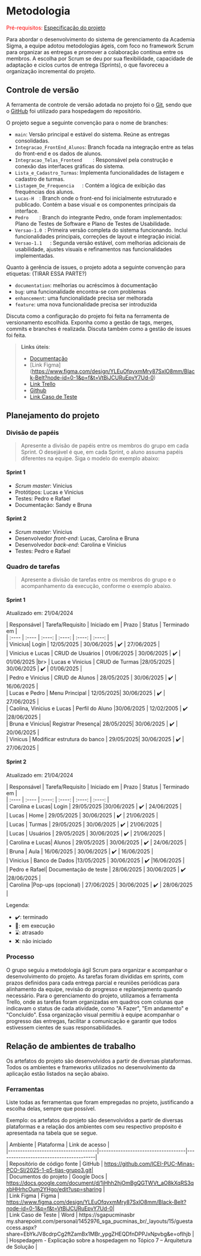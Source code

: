 # Metodologia <br>

<span style="color:red">Pré-requisitos: <a href="02-Especificacao.md"> Especificação do projeto</a></span>

Para abordar o desenvolvimento do sistema de gerenciamento da Academia Sigma, a equipe adotou metodologias ágeis, com foco no framework Scrum para organizar as entregas e promover a colaboração contínua entre os membros. A escolha por Scrum se deu por sua flexibilidade, capacidade de adaptação e ciclos curtos de entrega (Sprints), o que favoreceu a organização incremental do projeto.<br>


## Controle de versão <br>

A ferramenta de controle de versão adotada no projeto foi o [Git](https://git-scm.com/), sendo que o [GitHub](https://github.com) foi utilizado para hospedagem do repositório. <br>

O projeto segue a seguinte convenção para o nome de branches: <br>

- `main`: Versão principal e estável do sistema. Reúne as entregas consolidadas. <br>
- `Integracao_FrontEnd_Alunos`: Branch focada na integração entre as telas do front-end e os dados de alunos. <br>
- `Integracao_Telas_Frontend	`: Responsável pela construção e conexão das interfaces gráficas do sistema. <br>
- `Lista_e_Cadastro_Turmas`: Implementa funcionalidades de listagem e cadastro de turmas. <br>
- `Listagem_De_Frequencia	`: Contém a lógica de exibição das frequências dos alunos. <br>
- `Lucas-H	`: Branch onde o front-end foi inicialmente estruturado e publicado. Contém a base visual e os componentes principais da interface. <br>
- `Pedro	`: Branch do integrante Pedro, onde foram implementados: Plano de Testes de Software e Plano de Testes de Usabilidade. <br>
- `Versao-1.0 `: Primeira versão completa do sistema funcionando. Inclui funcionalidades principais, correções de layout e integração inicial. <br>
- `Versao-1.1	`: Segunda versão estável, com melhorias adicionais de usabilidade, ajustes visuais e refinamentos nas funcionalidades implementadas. <br>

  
Quanto à gerência de issues, o projeto adota a seguinte convenção para etiquetas: (TIRAR ESSA PARTE?)

- `documentation`: melhorias ou acréscimos à documentação
- `bug`: uma funcionalidade encontra-se com problemas
- `enhancement`: uma funcionalidade precisa ser melhorada
- `feature`: uma nova funcionalidade precisa ser introduzida

Discuta como a configuração do projeto foi feita na ferramenta de versionamento escolhida. Exponha como a gestão de tags, merges, commits e branches é realizada. Discuta também como a gestão de issues foi feita.

> **Links úteis**:
> - [Documentação](https://docs.google.com/document/d/1iHhh2hjOmBgQGTWVt_aO8kXqRS3qxbHHrhcOum2YHgo/edit?usp=sharing) <br>
> - [Link Figma] (https://www.figma.com/design/YLEuOfqvxmMry87SxlO8mm/Black-Belt?node-id=0-1&p=f&t=VtBiJCURuEpvY7Ud-0) <br>
> - [Link Trello](https://trello.com/invite/b/6814ae14f3805d476e3b9e53/ATTI436aa969575c9c0f8c9370f0fef8ed8876D1B3AD/black-belt) <br>
> - [Github](https://github.com/ICEI-PUC-Minas-PCO-SI/2025-1-p5-tias-grupo3.git)<br>
> - [Link Caso de Teste](https://sgapucminasbr-my.sharepoint.com/personal/1452976_sga_pucminas_br/_layouts/15/guestaccess.aspx?share=EbYkJV8cdrpCg2ftZamBx1MBr_ypgZHEQDfnDPPJxNpvbg&e=ofIhjb )<br>

## Planejamento do projeto

###  Divisão de papéis

> Apresente a divisão de papéis entre os membros do grupo em cada Sprint. O desejável é que, em cada Sprint, o aluno assuma papéis diferentes na equipe. Siga o modelo do exemplo abaixo:

#### Sprint 1
- _Scrum master_: Vinicius
- Protótipos: Lucas e Vinicius
- Testes: Pedro e Rafael
- Documentação: Sandy e Bruna

#### Sprint 2
- _Scrum master_: Vinicius
- Desenvolvedor _front-end_: Lucas, Carolina e Bruna
- Desenvolvedor _back-end_: Carolina e Vinicius
- Testes: Pedro e Rafael

###  Quadro de tarefas

> Apresente a divisão de tarefas entre os membros do grupo e o acompanhamento da execução, conforme o exemplo abaixo.

#### Sprint 1 <br>

Atualizado em: 21/04/2024

| Responsável   | Tarefa/Requisito  | Iniciado em    | Prazo      | Status | Terminado em |<br>
| :----         |    :----          |      :----:    | :----:     | :----: | :----:       |<br>
| Vinicius| Login  | 12/05/2025      | 30/06/2025                 | ✔️ | 27/06/2025      |<br>
| Vinicius e Lucas | CRUD de Usuários  | 01/06/2025  | 30/06/2025  | ✔️ | 01/06/2025     |br>
| Lucas e Vinicius | CRUD de Turmas	  |28/05/2025 | 30/06/2025   | ✔️ |  01/06/2025      |<br>
| Pedro e Vinicius | CRUD de Alunos	  | 28/05/2025 | 30/06/2025  | ✔️ | 16/06/2025       |<br>
| Lucas e Pedro | Menu Principal	    | 12/05/2025| 30/06/2025     | ✔️  |   27/06/2025  |<br>
| Caolina, Vinicius e Lucas   | Perfil do Aluno	 |30/06/2025 | 12/02/2005 | ✔️  |28/06/2025 |<br>
| Bruna e Vinicius| Registrar Presença| 28/05/2025| 30/06/2025   | ✔️  | 20/06/2025      |<br>
| Vinicus | Modificar estrutura do banco | 29/05/2025| 30/06/2025 | ✔️  |  27/06/2025    |<br>

#### Sprint 2 <br>

Atualizado em: 21/04/2024

| Responsável   | Tarefa/Requisito | Iniciado em    | Prazo      | Status | Terminado em    | <br>
| :----         |    :----         |      :----:    | :----:     | :----: | :----:          | <br>
| Carolina e Lucas| 	Login     | 29/05/2025      |30/06/2025 | ✔️    | 24/06/2025     |<br>
| Lucas         |   Home	    | 29/05/2025    | 30/06/2025 | ✔️    |  21/06/2025    | <br>
| Lucas         |   Turmas	  | 29/05/2025    | 30/06/2025 | ✔️    |  21/06/2025    |<br>
| Lucas         |   Usuários	|  29/05/2025   | 30/06/2025 | ✔️  |   21/06/2025     |<br>
| Carolina e Lucas|   Alunos		|  29/05/2025 | 30/06/2025 | ✔️  |   24/06/2025    |<br>
| Bruna         |    Aula	    |  16/06/2025   | 30/06/2025 | ✔️  |  16/06/2025      |<br>
| Vinicius      | Banco de Dados  |13/05/2025 | 30/06/2025 | ✔️  |16/06/2025    |<br>
| Pedro e Rafael|	Documentação de teste |  28/06/2025   | 30/06/2025 | ✔️  |28/06/2025  |<br>
| Carolina      |Pop-ups (opcional)	 |  27/06/2025 | 30/06/2025 | ✔️ | 28/06/2025  |<br>




Legenda:
- ✔️: terminado
- 📝: em execução
- ⌛: atrasado
- ❌: não iniciado




### Processo <br>

O grupo seguiu a metodologia ágil Scrum para organizar e acompanhar o desenvolvimento do projeto. As tarefas foram divididas em sprints, com prazos definidos para cada entrega parcial e reuniões periódicas para alinhamento da equipe, revisão do progresso e replanejamento quando necessário. 
Para o gerenciamento do projeto, utilizamos a ferramenta Trello, onde as tarefas foram organizadas em quadros com colunas que indicavam o status de cada atividade, como "A Fazer", "Em andamento" e "Concluído". Essa organização visual permitiu à equipe acompanhar o progresso das entregas, facilitar a comunicação e garantir que todos estivessem cientes de suas responsabilidades. <br>

## Relação de ambientes de trabalho<br>

Os artefatos do projeto são desenvolvidos a partir de diversas plataformas. Todos os ambientes e frameworks utilizados no desenvolvimento da aplicação estão listados na seção abaixo.<br>

### Ferramentas<br>

Liste todas as ferramentas que foram empregadas no projeto, justificando a escolha delas, sempre que possível.<br>

Exemplo: os artefatos do projeto são desenvolvidos a partir de diversas plataformas e a relação dos ambientes com seu respectivo propósito é apresentada na tabela que se segue.<br>

| Ambiente                            | Plataforma                         | Link de acesso                         |<br>
|-------------------------------------|------------------------------------|----------------------------------------|<br>
| Repositório de código fonte         | GitHub                             | https://github.com/ICEI-PUC-Minas-PCO-SI/2025-1-p5-tias-grupo3.git|<br>
| Documentos do projeto               | Google Docs                        | https://docs.google.com/document/d/1iHhh2hjOmBgQGTWVt_aO8kXqRS3qxbHHrhcOum2YHgo/edit?usp=sharing |<br>
| Link Figma                          | Figma                              | https://www.figma.com/design/YLEuOfqvxmMry87SxlO8mm/Black-Belt?node-id=0-1&p=f&t=VtBiJCURuEpvY7Ud-0| <br>
| Link Caso de Teste                  | Word                               | https://sgapucminasbr my.sharepoint.com/personal/1452976_sga_pucminas_br/_layouts/15/guestaccess.aspx?share=EbYkJV8cdrpCg2ftZamBx1MBr_ypgZHEQDfnDPPJxNpvbg&e=ofIhjb  | <br>
| Hospedagem - Explicação sobre a hospedagem no Tópico 7 – Arquitetura de Solução |<br>

 

